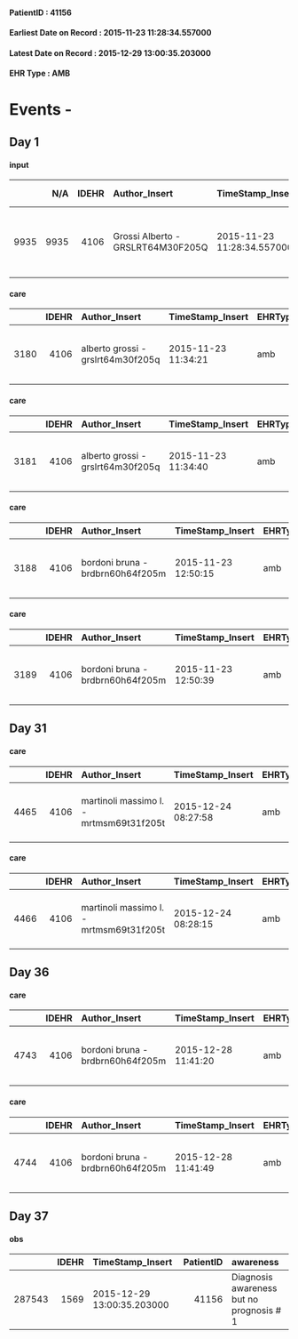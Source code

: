 
#### PatientID : 41156
#### Earliest Date on Record : 2015-11-23 11:28:34.557000
#### Latest Date on Record : 2015-12-29 13:00:35.203000
#### EHR Type : AMB

# Events - 

## Day 1

#### input
|      |    N/A |   IDEHR | Author_Insert                     | TimeStamp_Insert           | EHRType   |   PatientID |   IDDigitalSignDocument | persone_vicine   |   Unnamed: 0_x.1 |   IDANAMNESI_SOCIALE | Patient   | FamigliaAltro   | Paziente_T   | FamigliaAltro_T   |   Non_Rilevabile_x.1 | Note_Non_Rilevabile_x.1   | opt_Problemi   | ds_note_timori                                                      | chk_contr_sintomi   | chk_competenza                                 | opt_paziente_a   | opt_famiglia_a   | opt_adeguatezza   | opt_paziente_solo   | ds_note_con                                           | opt_presente_assente   | Presenza_minori   | Caregiver_principale   | opt_capacita     | ds_familiari_coinv                                               | opt_necessario   | opt_presente   | opt_risorse_ec   | opt_paziente_ad   | opt_caregiver_ad   | Needs     | Domestic partnership   | Fragility                    | opt_disponibilit_paz   |
|-----:|-------:|--------:|:----------------------------------|:---------------------------|:----------|------------:|------------------------:|:-----------------|-----------------:|---------------------:|:----------|:----------------|:-------------|:------------------|---------------------:|:--------------------------|:---------------|:--------------------------------------------------------------------|:--------------------|:-----------------------------------------------|:-----------------|:-----------------|:------------------|:--------------------|:------------------------------------------------------|:-----------------------|:------------------|:-----------------------|:-----------------|:-----------------------------------------------------------------|:-----------------|:---------------|:-----------------|:------------------|:-------------------|:----------|:-----------------------|:-----------------------------|:-----------------------|
| 9935 |   9935 |    4106 | Grossi Alberto - GRSLRT64M30F205Q | 2015-11-23 11:28:34.557000 | AMB       |       41156 |                  193747 | N/A              |             1898 |                 1305 | Si#1      | Si#1            | Si#1         | Si#1              |                    0 | NR                        | No#0           | La moglie ha chiesto qualche nominativo di badanti nelle ore diurne | controllo sintomi#0 | competenza/capacit√† assistenziale caregiver#0 | Congruenti#1     | Congruenti#1     | Da valutare#2     | No#0                | Vive con la moglie Maria Anna e la suocera di 96 anni | Presente#1             | No#0              | wife                   | Incrementabile#1 | Un figlio lavora e collabora compatibilmente con la sua attivita | Si#1             | No#0           | Da valutare#2    | Totale#2          | Totale#2           | Clinici#0 | Coniuge/Convivente#0   | sovraccarico assistenziale#4 | Si#1                   |

#### care
|      |   IDEHR | Author_Insert                     | TimeStamp_Insert    | EHRType   |   PatientID |   IDGESTIONE_AUSILI |   opt_annulla_consegna | dt_Ric_consegna     | opt_ausilio                                     |
|-----:|--------:|:----------------------------------|:--------------------|:----------|------------:|--------------------:|-----------------------:|:--------------------|:------------------------------------------------|
| 3180 |    4106 | alberto grossi - grslrt64m30f205q | 2015-11-23 11:34:21 | amb       |       41156 |                3033 |                      0 | 2015-11-23 00:00:00 | electronic articulated bed with side rails # 14 |

#### care
|      |   IDEHR | Author_Insert                     | TimeStamp_Insert    | EHRType   |   PatientID |   IDGESTIONE_AUSILI |   opt_annulla_consegna | dt_Ric_consegna     | opt_ausilio                             |
|-----:|--------:|:----------------------------------|:--------------------|:----------|------------:|--------------------:|-----------------------:|:--------------------|:----------------------------------------|
| 3181 |    4106 | alberto grossi - grslrt64m30f205q | 2015-11-23 11:34:40 | amb       |       41156 |                3034 |                      0 | 2015-11-23 00:00:00 | antid air mattress with compressor # 16 |

#### care
|      |   IDEHR | Author_Insert                    | TimeStamp_Insert    | EHRType   |   PatientID |   IDGESTIONE_AUSILI |   ds_ncons |   opt_annulla_consegna | dt_Ric_consegna     | dt_ric_cons_forn    | opt_ausilio                             |
|-----:|--------:|:---------------------------------|:--------------------|:----------|------------:|--------------------:|-----------:|-----------------------:|:--------------------|:--------------------|:----------------------------------------|
| 3188 |    4106 | bordoni bruna - brdbrn60h64f205m | 2015-11-23 12:50:15 | amb       |       41156 |                3041 |      26557 |                      0 | 2015-11-23 00:00:00 | 2015-11-23 00:00:00 | antid air mattress with compressor # 16 |

#### care
|      |   IDEHR | Author_Insert                    | TimeStamp_Insert    | EHRType   |   PatientID |   IDGESTIONE_AUSILI |   ds_ncons |   opt_annulla_consegna | dt_Ric_consegna     | dt_ric_cons_forn    | opt_ausilio                                     |
|-----:|--------:|:---------------------------------|:--------------------|:----------|------------:|--------------------:|-----------:|-----------------------:|:--------------------|:--------------------|:------------------------------------------------|
| 3189 |    4106 | bordoni bruna - brdbrn60h64f205m | 2015-11-23 12:50:39 | amb       |       41156 |                3042 |      26557 |                      0 | 2015-11-23 00:00:00 | 2015-11-23 00:00:00 | electronic articulated bed with side rails # 14 |


## Day 31

#### care
|      |   IDEHR | Author_Insert                           | TimeStamp_Insert    | EHRType   |   PatientID |   IDGESTIONE_AUSILI |   ds_ncons |   ds_nbolla | dt_consegna         |   opt_annulla_consegna | dt_Ric_consegna     | dt_ric_cons_forn    | opt_ausilio                             |
|-----:|--------:|:----------------------------------------|:--------------------|:----------|------------:|--------------------:|-----------:|------------:|:--------------------|-----------------------:|:--------------------|:--------------------|:----------------------------------------|
| 4465 |    4106 | martinoli massimo l. - mrtmsm69t31f205t | 2015-12-24 08:27:58 | amb       |       41156 |                4326 |      26557 |        1171 | 2015-11-24 00:00:00 |                      0 | 2015-11-23 00:00:00 | 2015-11-23 00:00:00 | antid air mattress with compressor # 16 |

#### care
|      |   IDEHR | Author_Insert                           | TimeStamp_Insert    | EHRType   |   PatientID |   IDGESTIONE_AUSILI |   ds_ncons |   ds_nbolla | dt_consegna         |   opt_annulla_consegna | dt_Ric_consegna     | dt_ric_cons_forn    | opt_ausilio                                     |
|-----:|--------:|:----------------------------------------|:--------------------|:----------|------------:|--------------------:|-----------:|------------:|:--------------------|-----------------------:|:--------------------|:--------------------|:------------------------------------------------|
| 4466 |    4106 | martinoli massimo l. - mrtmsm69t31f205t | 2015-12-24 08:28:15 | amb       |       41156 |                4327 |      26557 |        1171 | 2015-11-24 00:00:00 |                      0 | 2015-11-23 00:00:00 | 2015-11-23 00:00:00 | electronic articulated bed with side rails # 14 |


## Day 36

#### care
|      |   IDEHR | Author_Insert                    | TimeStamp_Insert    | EHRType   |   PatientID |   IDGESTIONE_AUSILI |   ds_ncons |   ds_nbolla | dt_consegna         |   ds_nritiro |   opt_annulla_consegna | dt_Ric_consegna     | dt_ric_cons_forn    | dt_ric_ritiro       | dt_ric_ritiro_forn   | opt_ausilio                             |
|-----:|--------:|:---------------------------------|:--------------------|:----------|------------:|--------------------:|-----------:|------------:|:--------------------|-------------:|-----------------------:|:--------------------|:--------------------|:--------------------|:---------------------|:----------------------------------------|
| 4743 |    4106 | bordoni bruna - brdbrn60h64f205m | 2015-12-28 11:41:20 | amb       |       41156 |                4606 |      26557 |        1171 | 2015-11-24 00:00:00 |        26772 |                      0 | 2015-11-23 00:00:00 | 2015-11-23 00:00:00 | 2015-12-28 00:00:00 | 2015-12-28 00:00:00  | antid air mattress with compressor # 16 |

#### care
|      |   IDEHR | Author_Insert                    | TimeStamp_Insert    | EHRType   |   PatientID |   IDGESTIONE_AUSILI |   ds_ncons |   ds_nbolla | dt_consegna         |   ds_nritiro |   opt_annulla_consegna | dt_Ric_consegna     | dt_ric_cons_forn    | dt_ric_ritiro       | dt_ric_ritiro_forn   | opt_ausilio                                     |
|-----:|--------:|:---------------------------------|:--------------------|:----------|------------:|--------------------:|-----------:|------------:|:--------------------|-------------:|-----------------------:|:--------------------|:--------------------|:--------------------|:---------------------|:------------------------------------------------|
| 4744 |    4106 | bordoni bruna - brdbrn60h64f205m | 2015-12-28 11:41:49 | amb       |       41156 |                4607 |      26557 |        1171 | 2015-11-24 00:00:00 |        26772 |                      0 | 2015-11-23 00:00:00 | 2015-11-23 00:00:00 | 2015-12-28 00:00:00 | 2015-12-28 00:00:00  | electronic articulated bed with side rails # 14 |


## Day 37

#### obs
|        |   IDEHR | TimeStamp_Insert           |   PatientID | awareness                                |
|-------:|--------:|:---------------------------|------------:|:-----------------------------------------|
| 287543 |    1569 | 2015-12-29 13:00:35.203000 |       41156 | Diagnosis awareness but no prognosis # 1 |


